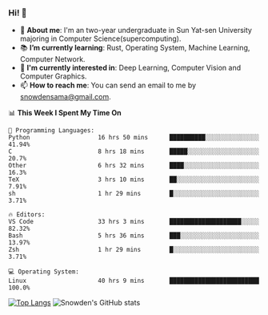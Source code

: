### Hi! 👋

+ :school: **About me**: I'm an two-year undergraduate in Sun Yat-sen University majoring in Computer Science(supercomputing).
+ :books: **I’m currently learning**: Rust, Operating System, Machine Learning, Computer Network.
+ :lollipop: **I'm currently interested in**: Deep Learning, Computer Vision and Computer Graphics.
+ 📫 **How to reach me**: You can send an email to me by snowdensama@gmail.com.

<!--START_SECTION:waka-->
📊 **This Week I Spent My Time On** 

```text
💬 Programming Languages: 
Python                   16 hrs 50 mins      ██████████░░░░░░░░░░░░░░░   41.94% 
C                        8 hrs 18 mins       █████░░░░░░░░░░░░░░░░░░░░   20.7% 
Other                    6 hrs 32 mins       ████░░░░░░░░░░░░░░░░░░░░░   16.3% 
TeX                      3 hrs 10 mins       ██░░░░░░░░░░░░░░░░░░░░░░░   7.91% 
sh                       1 hr 29 mins        █░░░░░░░░░░░░░░░░░░░░░░░░   3.71%

🔥 Editors: 
VS Code                  33 hrs 3 mins       ████████████████████░░░░░   82.32% 
Bash                     5 hrs 36 mins       ███░░░░░░░░░░░░░░░░░░░░░░   13.97% 
Zsh                      1 hr 29 mins        █░░░░░░░░░░░░░░░░░░░░░░░░   3.71%

💻 Operating System: 
Linux                    40 hrs 9 mins       █████████████████████████   100.0%

```


<!--END_SECTION:waka-->


[![Top Langs](https://github-readme-stats.vercel.app/api/top-langs/?username=lixk28&langs_count=8&layout=compact&hide_border=true)](https://github.com/lixk28/github-readme-stats)
![Snowden's GitHub stats](https://github-readme-stats.vercel.app/api?username=lixk28&show_icons=true&hide_border=true&count_private=true)



<!--
**lixk28/lixk28** is a ✨ _special_ ✨ repository because its `README.md` (this file) appears on your GitHub profile.

Here are some ideas to get you started:

- 🔭 I’m currently working on ...
- 🌱 I’m currently learning ...
- 👯 I’m looking to collaborate on ...
- 🤔 I’m looking for help with ...
- 💬 Ask me about ...
- 📫 How to reach me: ...
- 😄 Pronouns: ...
- ⚡ Fun fact: ...
  -->

